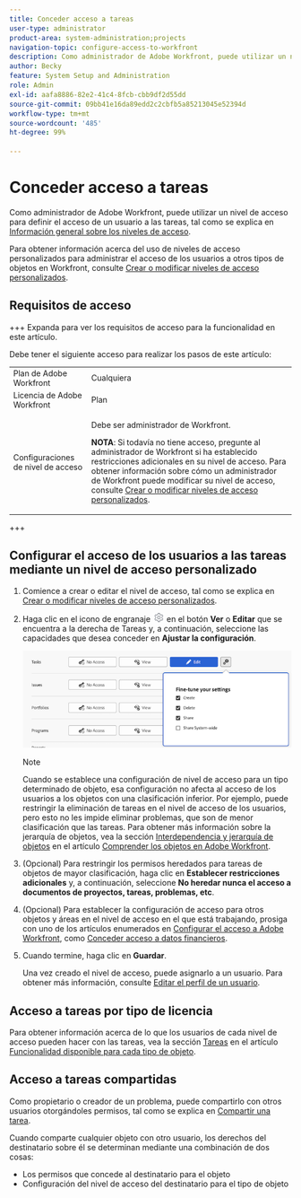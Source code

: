 ```yaml
---
title: Conceder acceso a tareas
user-type: administrator
product-area: system-administration;projects
navigation-topic: configure-access-to-workfront
description: Como administrador de Adobe Workfront, puede utilizar un nivel de acceso para definir el acceso de un usuario a las tareas de Workfront.
author: Becky
feature: System Setup and Administration
role: Admin
exl-id: aafa8886-82e2-41c4-8fcb-cbb9df2d55dd
source-git-commit: 09bb41e16da89edd2c2cbfb5a85213045e52394d
workflow-type: tm+mt
source-wordcount: '485'
ht-degree: 99%

---
```


# Conceder acceso a tareas

Como administrador de Adobe Workfront, puede utilizar un nivel de acceso para definir el acceso de un usuario a las tareas, tal como se explica en [Información general sobre los niveles de acceso](../../../administration-and-setup/add-users/access-levels-and-object-permissions/access-levels-overview.md).

Para obtener información acerca del uso de niveles de acceso personalizados para administrar el acceso de los usuarios a otros tipos de objetos en Workfront, consulte [Crear o modificar niveles de acceso personalizados](../../../administration-and-setup/add-users/configure-and-grant-access/create-modify-access-levels.md).

## Requisitos de acceso

+++ Expanda para ver los requisitos de acceso para la funcionalidad en este artículo.

Debe tener el siguiente acceso para realizar los pasos de este artículo:

<table style="table-layout:auto"> 
 <col> 
 <col> 
 <tbody> 
  <tr> 
   <td role="rowheader">Plan de Adobe Workfront</td> 
   <td>Cualquiera</td> 
  </tr> 
  <tr> 
   <td role="rowheader">Licencia de Adobe Workfront</td> 
   <td>Plan</td> 
  </tr> 
  <tr> 
   <td role="rowheader">Configuraciones de nivel de acceso</td> 
   <td> <p>Debe ser administrador de Workfront.</p> <p><b>NOTA</b>: Si todavía no tiene acceso, pregunte al administrador de Workfront si ha establecido restricciones adicionales en su nivel de acceso. Para obtener información sobre cómo un administrador de Workfront puede modificar su nivel de acceso, consulte <a href="../../../administration-and-setup/add-users/configure-and-grant-access/create-modify-access-levels.md" class="MCXref xref" data-mc-variable-override="">Crear o modificar niveles de acceso personalizados</a>.</p> </td> 
  </tr> 
 </tbody> 
</table>

+++

## Configurar el acceso de los usuarios a las tareas mediante un nivel de acceso personalizado

1. Comience a crear o editar el nivel de acceso, tal como se explica en [Crear o modificar niveles de acceso personalizados](../../../administration-and-setup/add-users/configure-and-grant-access/create-modify-access-levels.md).
1. Haga clic en el icono de engranaje ![](assets/gear-icon-settings.png) en el botón **Ver** o **Editar** que se encuentra a la derecha de Tareas y, a continuación, seleccione las capacidades que desea conceder en **Ajustar la configuración**.

   ![ajustar la configuración de tareas](assets/fine-tune-tasks.png)

   >[!NOTE]
   >
   >Cuando se establece una configuración de nivel de acceso para un tipo determinado de objeto, esa configuración no afecta al acceso de los usuarios a los objetos con una clasificación inferior. Por ejemplo, puede restringir la eliminación de tareas en el nivel de acceso de los usuarios, pero esto no les impide eliminar problemas, que son de menor clasificación que las tareas. Para obtener más información sobre la jerarquía de objetos, vea la sección [Interdependencia y jerarquía de objetos](../../../workfront-basics/navigate-workfront/workfront-navigation/understand-objects.md#understanding-interdependency-and-hierarchy-of-objects) en el artículo [Comprender los objetos en Adobe Workfront](../../../workfront-basics/navigate-workfront/workfront-navigation/understand-objects.md).

1. (Opcional) Para restringir los permisos heredados para tareas de objetos de mayor clasificación, haga clic en **Establecer restricciones adicionales** y, a continuación, seleccione **No heredar nunca el acceso a documentos de proyectos, tareas, problemas, etc**.

1. (Opcional) Para establecer la configuración de acceso para otros objetos y áreas en el nivel de acceso en el que está trabajando, prosiga con uno de los artículos enumerados en [Configurar el acceso a Adobe Workfront](../../../administration-and-setup/add-users/configure-and-grant-access/configure-access.md), como [Conceder acceso a datos financieros](../../../administration-and-setup/add-users/configure-and-grant-access/grant-access-financial.md).
1. Cuando termine, haga clic en **Guardar**.

   Una vez creado el nivel de acceso, puede asignarlo a un usuario. Para obtener más información, consulte [Editar el perfil de un usuario](../../../administration-and-setup/add-users/create-and-manage-users/edit-a-users-profile.md).

## Acceso a tareas por tipo de licencia

Para obtener información acerca de lo que los usuarios de cada nivel de acceso pueden hacer con las tareas, vea la sección [Tareas](../../../administration-and-setup/add-users/access-levels-and-object-permissions/functionality-available-for-each-object-type.md#tasks) en el artículo [Funcionalidad disponible para cada tipo de objeto](../../../administration-and-setup/add-users/access-levels-and-object-permissions/functionality-available-for-each-object-type.md).

## Acceso a tareas compartidas

Como propietario o creador de un problema, puede compartirlo con otros usuarios otorgándoles permisos, tal como se explica en [Compartir una tarea](../../../workfront-basics/grant-and-request-access-to-objects/share-a-task.md).

<!--
<div data-mc-conditions="QuicksilverOrClassic.Draft mode">
<p>If you make changes here, make them also in the "Grant access to" articles where this snippet had to be converted to text:</p>
<p>* reports, dashboards, and calendars</p>
<p>* financial data</p>
<p>* issue</p>
</div>
-->

Cuando comparte cualquier objeto con otro usuario, los derechos del destinatario sobre él se determinan mediante una combinación de dos cosas:

* Los permisos que concede al destinatario para el objeto
* Configuración del nivel de acceso del destinatario para el tipo de objeto
